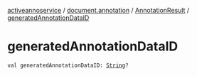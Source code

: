 [activeannoservice](../../index.md) / [document.annotation](../index.md) / [AnnotationResult](index.md) / [generatedAnnotationDataID](./generated-annotation-data-i-d.md)

# generatedAnnotationDataID

`val generatedAnnotationDataID: `[`String`](https://kotlinlang.org/api/latest/jvm/stdlib/kotlin/-string/index.html)`?`
